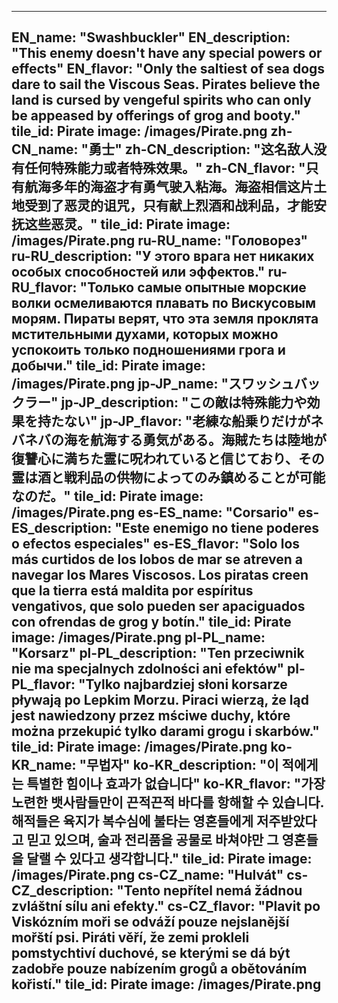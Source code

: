 ---

EN_name: "Swashbuckler"
EN_description: "This enemy doesn't have any special powers or effects"
EN_flavor: "Only the saltiest of sea dogs dare to sail the Viscous Seas. Pirates believe the land is cursed by vengeful spirits who can only be appeased by offerings of grog and booty."
tile_id: Pirate
image: /images/Pirate.png
zh-CN_name: "勇士"
zh-CN_description: "这名敌人没有任何特殊能力或者特殊效果。"
zh-CN_flavor: "只有航海多年的海盗才有勇气驶入粘海。海盗相信这片土地受到了恶灵的诅咒，只有献上烈酒和战利品，才能安抚这些恶灵。"
tile_id: Pirate
image: /images/Pirate.png
ru-RU_name: "Головорез"
ru-RU_description: "У этого врага нет никаких особых способностей или эффектов."
ru-RU_flavor: "Только самые опытные морские волки осмеливаются плавать по Вискусовым морям. Пираты верят, что эта земля проклята мстительными духами, которых можно успокоить только подношениями грога и добычи."
tile_id: Pirate
image: /images/Pirate.png
jp-JP_name: "スワッシュバックラー"
jp-JP_description: "この敵は特殊能力や効果を持たない"
jp-JP_flavor: "老練な船乗りだけがネバネバの海を航海する勇気がある。海賊たちは陸地が復讐心に満ちた霊に呪われていると信じており、その霊は酒と戦利品の供物によってのみ鎮めることが可能なのだ。"
tile_id: Pirate
image: /images/Pirate.png
es-ES_name: "Corsario"
es-ES_description: "Este enemigo no tiene poderes o efectos especiales"
es-ES_flavor: "Solo los más curtidos de los lobos de mar se atreven a navegar los Mares Viscosos. Los piratas creen que la tierra está maldita por espíritus vengativos, que solo pueden ser apaciguados con ofrendas de grog y botín."
tile_id: Pirate
image: /images/Pirate.png
pl-PL_name: "Korsarz"
pl-PL_description: "Ten przeciwnik nie ma specjalnych zdolności ani efektów"
pl-PL_flavor: "Tylko najbardziej słoni korsarze pływają po Lepkim Morzu. Piraci wierzą, że ląd jest nawiedzony przez mściwe duchy, które można przekupić tylko darami grogu i skarbów."
tile_id: Pirate
image: /images/Pirate.png
ko-KR_name: "무법자"
ko-KR_description: "이 적에게는 특별한 힘이나 효과가 없습니다"
ko-KR_flavor: "가장 노련한 뱃사람들만이 끈적끈적 바다를 항해할 수 있습니다. 해적들은 육지가 복수심에 불타는 영혼들에게 저주받았다고 믿고 있으며, 술과 전리품을 공물로 바쳐야만 그 영혼들을 달랠 수 있다고 생각합니다."
tile_id: Pirate
image: /images/Pirate.png
cs-CZ_name: "Hulvát"
cs-CZ_description: "Tento nepřítel nemá žádnou zvláštní sílu ani efekty."
cs-CZ_flavor: "Plavit po Viskózním moři se odváží pouze nejslanější mořští psi. Piráti věří, že zemi prokleli pomstychtiví duchové, se kterými se dá být zadobře pouze nabízením grogů a obětováním kořistí."
tile_id: Pirate
image: /images/Pirate.png
---